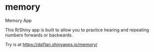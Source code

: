 # memory
Memory App

This R/Shiny app is built to allow you to practice hearing and repeating numbers forwards or backwards.

Try is at https://da11an.shinyapps.io/memory/
